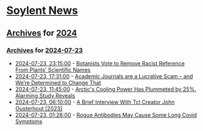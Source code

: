 # [Soylent News](../../../README.md)

## [Archives](../../index.md) for [2024](../index.md)

### [Archives](../../index.md) for [2024-07-23](index.md)

* [2024-07-23, 23:15:00](https://soylentnews.org/article.pl?sid=24/07/22/1411230&from=rss) - [Botanists Vote to Remove Racist Reference From Plants’ Scientific Names](https://soylentnews.org/article.pl?sid=24/07/22/1411230&from=rss)
* [2024-07-23, 17:31:00](https://soylentnews.org/article.pl?sid=24/07/22/140237&from=rss) - [Academic Journals are a Lucrative Scam – and We’re Determined to Change That](https://soylentnews.org/article.pl?sid=24/07/22/140237&from=rss)
* [2024-07-23, 11:45:00](https://soylentnews.org/article.pl?sid=24/07/22/1229207&from=rss) - [Arctic's Cooling Power Has Plummeted by 25%, Alarming Study Reveals](https://soylentnews.org/article.pl?sid=24/07/22/1229207&from=rss)
* [2024-07-23, 06:10:00](https://soylentnews.org/article.pl?sid=24/07/22/1221204&from=rss) - [A Brief Interview With Tcl Creator John Ousterhout [2023]](https://soylentnews.org/article.pl?sid=24/07/22/1221204&from=rss)
* [2024-07-23, 01:26:00](https://soylentnews.org/article.pl?sid=24/07/21/1341202&from=rss) - [Rogue Antibodies May Cause Some Long Covid Symptoms](https://soylentnews.org/article.pl?sid=24/07/21/1341202&from=rss)
